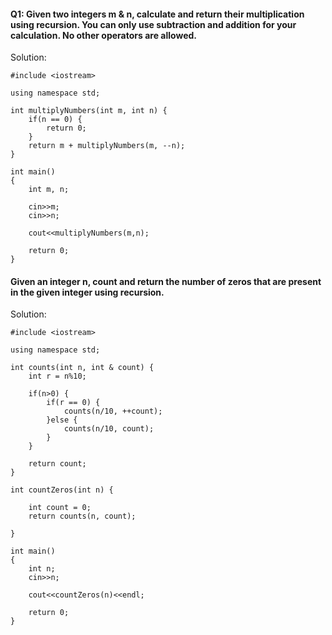 #### Q1: Given two integers m & n, calculate and return their multiplication using recursion. You can only use subtraction and addition for your calculation. No other operators are allowed.
    
Solution: 
```
#include <iostream>

using namespace std;

int multiplyNumbers(int m, int n) {
    if(n == 0) {
        return 0;
    }
    return m + multiplyNumbers(m, --n);
}

int main()
{
    int m, n;
    
    cin>>m;
    cin>>n;
    
    cout<<multiplyNumbers(m,n);

    return 0;
}
```
#### Given an integer n, count and return the number of zeros that are present in the given integer using recursion.

Solution:
```
#include <iostream>

using namespace std;

int counts(int n, int & count) {
    int r = n%10;
    
    if(n>0) {
        if(r == 0) {
            counts(n/10, ++count);
        }else {
            counts(n/10, count);
        }
    }

    return count;
}

int countZeros(int n) {
    
    int count = 0;
    return counts(n, count);
    
}

int main()
{
    int n;
    cin>>n;
    
    cout<<countZeros(n)<<endl;

    return 0;
}
```
